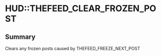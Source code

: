 # HUD::THEFEED_CLEAR_FROZEN_POST

## Summary
Clears any frozen posts caused by THEFEED_FREEZE_NEXT_POST